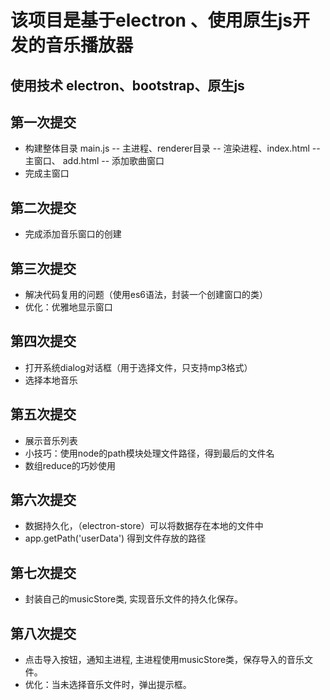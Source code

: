# 该项目是基于electron 、使用原生js开发的音乐播放器

## 使用技术 electron、bootstrap、原生js

## 第一次提交
+ 构建整体目录  main.js -- 主进程、renderer目录 -- 渲染进程、index.html -- 主窗口、  add.html -- 添加歌曲窗口 
+ 完成主窗口

## 第二次提交
+ 完成添加音乐窗口的创建

## 第三次提交
+ 解决代码复用的问题（使用es6语法，封装一个创建窗口的类）
+ 优化：优雅地显示窗口

## 第四次提交
+ 打开系统dialog对话框（用于选择文件，只支持mp3格式）
+ 选择本地音乐

## 第五次提交
+ 展示音乐列表
+ 小技巧：使用node的path模块处理文件路径，得到最后的文件名
+ 数组reduce的巧妙使用

## 第六次提交
+ 数据持久化，（electron-store）可以将数据存在本地的文件中
+ app.getPath('userData') 得到文件存放的路径

## 第七次提交
+ 封装自己的musicStore类, 实现音乐文件的持久化保存。

## 第八次提交
+ 点击导入按钮，通知主进程, 主进程使用musicStore类，保存导入的音乐文件。
+ 优化：当未选择音乐文件时，弹出提示框。